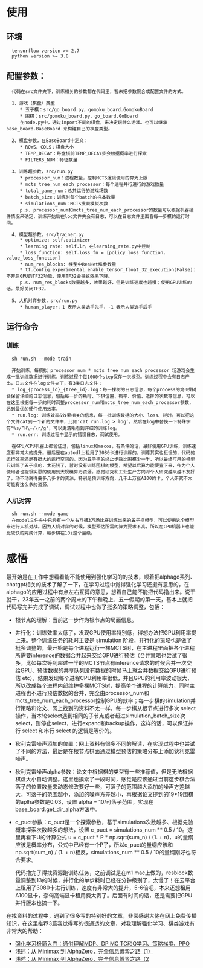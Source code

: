 # 使用
## 环境
      tensorflow version >= 2.7
      python version >= 3.8

## 配置参数：
      代码在src文件夹下，训练相关的参数都在代码里，暂未把参数聚合成配置文件的方式。
      
      1、游戏（棋盘）类型
         * 五子棋：src/go_board.py，gomoku_board.GomokuBoard
         * 围棋：src/gomoku_board.py，go_board.GoBoard
         在node.py中，通过import不同的棋盘，来决定玩什么游戏。也可以继承 base_board.BaseBoard 来构建自己的棋盘类型。
         
      2、棋盘参数，在BaseBoard中定义：
         * ROWS、COLS：棋盘大小
         * TEMP_DECAY：每盘棋前TEMP_DECAY步会根据概率进行探索
         * FILTERS_NUM：特征数量
         
      3、训练超参数，src/run.py
         * processor_num：进程数量，控制MCTS逻辑使用的算力上限
         * mcts_tree_num_each_processor：每个进程并行进行的游戏数量
         * total_game_num：总共运行的游戏场数
         * batch_size：训练时每个batch的样本数量
         * simulations_num：MCTS搜索模拟次数
         p.s. processor_num和mcts_tree_num_each_processor的数量可以根据机器硬件情况来确定，训练开始后在log文件夹会有日志，可以在日志文件里面看每一步棋的运行时间。
      
      4、模型超参数，src/trainer.py
         * optimize: self.optimizer
         * learning rate: self.lr，在learning_rate.py中控制
         * loss function: self.loss_fn = [policy_loss_function，value_loss_function]
         * num_res_blocks: 模型中ResNet堆叠数量
         * tf.config.experimental.enable_tensor_float_32_execution(False): 不开启GPU的TF32功能，使用TF32会导致效果下降。
         p.s. num_res_blocks数量越多，效果越好，但是训练速度也越慢；使用GPU训练的话，最好关闭TF32。

      5、人机对弈参数，src/run.py
         * human_player：1 表示人类选手先手，-1 表示人类选手后手
         
## 运行命令
### 训练
      sh run.sh --mode train
      
      开始训练，每模拟 processor_num * mcts_tree_num_each_processor 场游戏会生成一批训练数据进行训练，训练过程中每1000个step保存一次模型。训练过程中会有日志产出，日志文件在log文件夹下，有3类日志文件：
      * log_{process_id}_{tree_id}.log：每一棵树的日志信息，每个process的第0棵树会保留详细的日志信息，包括每一步的耗时、下棋位置、概率、价值、选择的次数等信息，可以在这里根据每一步的耗时调整processor_num和mcts_tree_num_each_processor参数，达到最优的硬件使用效率。
      * run.log: 训练效率&效果相关的信息，每一批训练数据的大小、loss、耗时。可以把这个文件cat到一个新的文件中，比如‘cat run.log > log‘，然后在log中替换一下特殊字符"%s/^H\+/\r/g"，可以更清晰看到详细的训练log。
      * run.err: 训练过程中显示的错误日志，调试使用。

      在GPU/CPU机器上都验证过，包括linux和macos，有条件的话，最好使用GPU训练，训练速度有非常大的提升。最后是在autodl上租用了3080卡进行训练的，训练其实也挺慢的，代码的运行效率还是有挺大的运行空间的。因为五子棋的终止步数比围棋少一半，所以最终可用的模型只训练了五子棋的，太花钱了，暂时没有训练围棋的模型，希望以后算力能便宜下来，作为个人使用者也能很实惠的使用到大规模算力资源。感觉研究和工业生产方向对个人研究越来越不友好了，动不动就得要多几多卡的资源，特别是预训练方向，几千上万张A100的卡，个人研究不太可能有这么多的资源。
      
### 人机对弈
      sh run.sh --mode game
      在model文件夹中已经有一个左右互搏3万场比赛训练出来的五子棋模型，可以使用这个模型来进行人机对战。因为人机对弈的时候，模型预估所需的算力要求不高，所以在CPU机器上也能比较快的完成计算，每步棋在10s这个量级。

# 感悟
   最开始是在工作中想看看能不能使用到强化学习的的技术，顺着把alphago系列、chatgpt相关的技术了解了一下，在学习过程中觉得强化学习还挺有意思的，在alphago的应用过程中有点左右互搏的意思，想着自己能不能把代码撸出来。说干就干，23年五一之前的两个周末的下午和晚上、五一假期的第一天，基本上就把代码写完并完成了调试，调试过程中也做了挺多的策略调整，包括：
   * 根节点的理解：当前这一步作为根节点的局面信息。
   * 并行化：训练效率太低了，发现GPU使用率特别低，得想办法把GPU利用率提上来。整个训练任务的耗时主要是 simulation 阶段，并行化的策略也是做了挺多调整的，最开始是每个进程运行一棵MCTS树，在主进程里面把各个进程所需要inference的数据合并起来交给GPU进行预估（合并策略也尝试了很多，比如每次等到超过一半的MCTS节点有inference请求的时候合并一次交给GPU、预估数据的共享队列没有数据的时候马上就合并数据交给GPU进行预估 etc），结果发现每个进程CPU利用率很低，并且GPU的利用率波动很大，所以改成每个进程内部维护多棵MCTS树，提高单个进程的计算能力，同时主进程也不进行预估数据的合并，完全由processor_num和mcts_tree_num_each_processor控制GPU的效率；每一步棋的simulation并行策略和论文、网上找到的资料不太一样，每一步棋从根节点进行多次 select 操作，当本轮select遇到相同的子节点或者超过simulation_batch_size次select，则停止select，进行expand和backup操作，这样的话，可以保证并行 select 和串行 select 的逻辑是等价的。
   * 狄利克雷噪声添加的位置：网上资料有很多不同的解读，在实现过程中也尝试了不同的方法，最后是在根节点棋面通过模型预估的策略分布上添加狄利克雷噪声。
   * 狄利克雷噪声alpha参数：论文中根据棋的类型有一些推荐值，但是无法根据棋盘大小自动调整。这里也摸索了一段时间，感觉是应该通过当前这步棋合法落子的位置数量来动态修改要好一些，可落子的范围越大添加的噪声方差越大，可落子的范围越小，添加的噪声方差越小，再根据论文提到的19*19围棋的aplha参数是0.03，设置 alpha = 10/可落子范围，实现在base_board.get_dir_alpha方法中。
   * c_puct参数：c_puct是一个探索参数，基于simulations次数越多、根据先验概率探索次数越多的想法，设置 c_puct = simulations_num ** 0.5 / 10。这里再看下U的计算公式 u = c_puct * P * np.sqrt(sum_n) / (1. + n)，u的量纲应该是概率分布，公式中已经有一个P了，所以c_puct的量纲应该和np.sqrt(sum_n) / (1. + n)相反，simulations_num ** 0.5 / 10的量纲刚好也符合要求。

     代码撸完了得找资源跑训练任务，之前调试是在m1 mac上做的，resblock数量调整到13的时候，并行化的单步耗时已经在分钟级别了，太慢了！在云平台上租用了3080卡进行训练，速度有非常大的提升，5-6倍吧，本来还想租用A100显卡，奈何高端显卡租用费太贵了。后面有时间的话，还是需要把GPU并行版本也搞一下。
     
   在找资料的过程中，遇到了很多写的特别好的文章，非常感谢大佬在网上免费传播知识，在这里推荐3篇我觉得写的很通透的文章，对我理解强化学习、棋类游戏有非常大的帮助：
   * [强化学习极简入门：通俗理解MDP、DP MC TC和Q学习、策略梯度、PPO](https://blog.csdn.net/v_JULY_v/article/details/128965854)
   * [浅述：从 Minimax 到 AlphaZero，完全信息博弈之路（1）](https://zhuanlan.zhihu.com/p/31809930)
   * [浅述：从 Minimax 到 AlphaZero，完全信息博弈之路（2](https://zhuanlan.zhihu.com/p/32073374)
